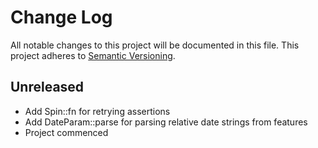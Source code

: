 # Change Log
All notable changes to this project will be documented in this file.
This project adheres to [Semantic Versioning](http://semver.org/).

## Unreleased

* Add Spin::fn for retrying assertions
* Add DateParam::parse for parsing relative date strings from features
* Project commenced
